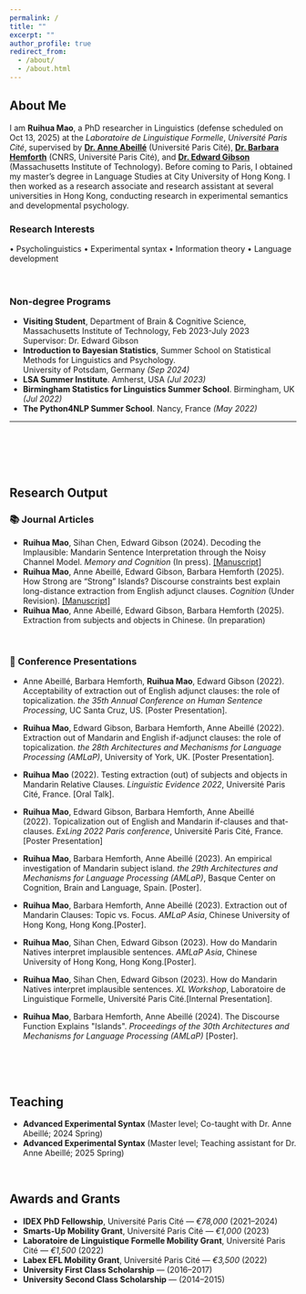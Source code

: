 ```yaml
---
permalink: /
title: ""
excerpt: ""
author_profile: true
redirect_from: 
  - /about/
  - /about.html
---
```


<h2 id="about-me">About Me</h2>

I am **Ruihua Mao**, a PhD researcher in Linguistics (defense scheduled on Oct 13, 2025) at the *Laboratoire de Linguistique Formelle*, *Université Paris Cité*, supervised by [**Dr. Anne Abeillé**](<http://www.llf.cnrs.fr/fr/Gens/Abeille>) (Université Paris Cité), [**Dr. Barbara Hemforth**](http://www.llf.cnrs.fr/fr/Gens/Hemforth) (CNRS, Université Paris Cité), and [**Dr. Edward Gibson**](https://tedlab.mit.edu/ted.html) (Massachusetts Institute of Technology). Before coming to Paris, I obtained my master’s degree in Language Studies at City University of Hong Kong. I then worked as a research associate and research assistant at several universities in Hong Kong, conducting research in experimental semantics and developmental psychology.


### Research Interests
<div class="justify-text">
• Psycholinguistics  • Experimental syntax  • Information theory  • Language development
</div>
<br><br>

### Non-degree Programs

- **Visiting Student**, Department of Brain & Cognitive Science, Massachusetts Institute of Technology, Feb 2023-July 2023 <br>
    Supervisor: Dr. Edward Gibson
- **Introduction to Bayesian Statistics**, Summer School on Statistical Methods for Linguistics and Psychology.<br>
   University of Potsdam, Germany *(Sep 2024)*
- **LSA Summer Institute**. Amherst, USA *(Jul 2023)*
- **Birmingham Statistics for Linguistics Summer School**. Birmingham, UK *(Jul 2022)*
- **The Python4NLP Summer School**. Nancy, France *(May 2022)*





---
<br><br><br><br>

<h2 id="research-output">Research Output</h2> 

### 📚 Journal Articles

<ul class="journal-list">
<li><strong>Ruihua Mao</strong>, Sihan Chen, Edward Gibson (2024). Decoding the Implausible: Mandarin Sentence Interpretation through the Noisy Channel Model. <em>Memory and Cognition</em> (In press). <a href="https://drive.google.com/file/d/1WIAd69J_L-6Tr5ymlA-gOrsuk2xQnLTR/view?usp=sharing">[Manuscript]</a></li>

<li><strong>Ruihua Mao</strong>, Anne Abeillé, Edward Gibson, Barbara Hemforth (2025). How Strong are “Strong” Islands? Discourse constraints best explain long-distance extraction from English adjunct clauses. <em>Cognition</em> (Under Revision). <a href="https://drive.google.com/file/d/1c1BmYLJfVu70xcKtZvrq4Ln-xHAhFjNw/view?usp=share_link">[Manuscript]</a></li>

<li><strong>Ruihua Mao</strong>, Anne Abeillé, Edward Gibson, Barbara Hemforth (2025). Extraction from subjects and objects in Chinese. (In preparation)</li>
</ul>
<br>

### 🎤 Conference Presentations

- Anne Abeillé, Barbara Hemforth, **Ruihua Mao**, Edward Gibson (2022). Acceptability of extraction out of English adjunct clauses: the role of topicalization. *the 35th Annual Conference on Human Sentence Processing*, UC Santa Cruz, US. [Poster Presentation].

- **Ruihua Mao**, Edward Gibson, Barbara Hemforth, Anne Abeillé (2022). Extraction out of Mandarin and English if-adjunct clauses: the role of topicalization. *the 28th Architectures and Mechanisms for Language Processing (AMLaP)*, University of York, UK. [Poster Presentation].

- **Ruihua Mao** (2022). Testing extraction (out) of subjects and objects in Mandarin Relative Clauses. *Linguistic Evidence 2022*, Université Paris Cité, France. [Oral Talk].
  
- **Ruihua Mao**, Edward Gibson, Barbara Hemforth, Anne Abeillé (2022). Topicalization out of English and Mandarin if-clauses and that-clauses. *ExLing 2022 Paris conference*, Université Paris Cité, France. [Poster Presentation]

- **Ruihua Mao**, Barbara Hemforth, Anne Abeillé (2023). An empirical investigation of Mandarin subject island. *the 29th Architectures and Mechanisms for Language Processing (AMLaP)*, Basque Center on Cognition, Brain and Language, Spain. [Poster].
  
- **Ruihua Mao**, Barbara Hemforth, Anne Abeillé (2023). Extraction out of Mandarin Clauses: Topic vs. Focus. *AMLaP Asia*, Chinese University of Hong Kong, Hong Kong.[Poster].

- **Ruihua Mao**, Sihan Chen, Edward Gibson (2023). How do Mandarin Natives interpret implausible sentences. *AMLaP Asia*, Chinese University of Hong Kong, Hong Kong.[Poster].
  
- **Ruihua Mao**, Sihan Chen, Edward Gibson (2023). How do Mandarin Natives interpret implausible sentences. *XL Workshop*, Laboratoire de Linguistique Formelle, Université Paris Cité.[Internal Presentation].

- **Ruihua Mao**, Barbara Hemforth, Anne Abeillé (2024). The Discourse Function Explains "Islands". *Proceedings of the 30th Architectures and Mechanisms for Language Processing (AMLaP)* [Poster].
  

<br><br><br>
## Teaching

- **Advanced Experimental Syntax** (Master level; Co-taught with Dr. Anne Abeillé; 2024 Spring)  
- **Advanced Experimental Syntax** (Master level; Teaching assistant for Dr. Anne Abeillé; 2025 Spring)

<br>

<h2 id="awards">Awards and Grants</h2>

- **IDEX PhD Fellowship**, Université Paris Cité — *€78,000* (2021–2024)  
- **Smarts-Up Mobility Grant**, Université Paris Cité — *€1,000* (2023)  
- **Laboratoire de Linguistique Formelle Mobility Grant**, Université Paris Cité — *€1,500* (2022)  
- **Labex EFL Mobility Grant**, Université Paris Cité — *€3,500* (2022)  
- **University First Class Scholarship** — (2016–2017)  
- **University Second Class Scholarship** — (2014–2015)
